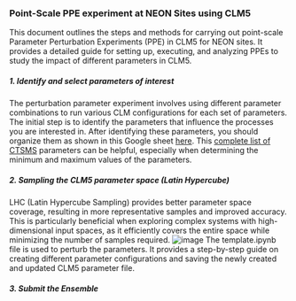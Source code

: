 ### Point-Scale PPE experiment at NEON Sites using CLM5
This document outlines the steps and methods for carrying out point-scale Parameter Perturbation Experiments (PPE) in CLM5 for NEON sites. It provides a detailed guide for setting up, executing, and analyzing PPEs to study the impact of different parameters in CLM5.

##### 1. Identify and select parameters of interest
The perturbation parameter experiment involves using different parameter combinations to run various CLM configurations for each set of parameters. The initial step is to identify the parameters that influence the processes you are interested in. After identifying these parameters, you should organize them as shown in this Google sheet [here](https://docs.google.com/spreadsheets/d/1O6ybBLWzTCEbNqFtjetX9FRFfm0T-jsU4R4pTuofPyU/edit?gid=0#gid=0). This [complete list of CTSMS](https://docs.google.com/spreadsheets/d/1OtkaO_uAmafWKR9kgtRC2Ge6d6fkhymngSpben5SJ_Q/edit?gid=340121780#gid=340121780) parameters can be helpful, especially when determining the minimum and maximum values of the parameters.

##### 2. Sampling the CLM5 parameter space (Latin Hypercube)
LHC (Latin Hypercube Sampling) provides better parameter space coverage, resulting in more representative samples and improved accuracy. This is particularly beneficial when exploring complex systems with high-dimensional input spaces, as it efficiently covers the entire space while minimizing the number of samples required.
![image](https://github.com/user-attachments/assets/f726d622-9a0f-4b17-bb62-c1de9c598360)
The template.ipynb file is used to perturb the parameters. It provides a step-by-step guide on creating different parameter configurations and saving the newly created and updated CLM5 parameter file.

##### 3. Submit the Ensemble
